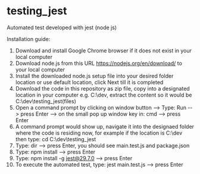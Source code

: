 # testing_jest
Automated test developed with jest (node js)

Installation guide:
1. Download and install Google Chrome browser if it does not exist in your local computer
2. Download node.js from this URL https://nodejs.org/en/download/ to your local computer
3. Install the downloaded node.js setup file into your desired folder location or use default location, click Next till it is completed
4. Download the code in this repository as zip file, copy into a designated location in your computer e.g. C:\dev, extract the content so it would be C:\dev\testing_jest\(files)
5. Open a command prompt by clicking on window button --> Type: Run --> press Enter --> on the small pop up window key in: cmd --> press Enter
6. A command prompt would show up, navigate it into the designaed folder where the code is residing now, for example if the location is C:\dev then type: cd C:\dev\testing_jest
7. Type: dir --> press Enter, you should see main.test.js and package.json
8. Type: npm install --> press Enter
9. Type: npm install -g jest@29.7.0 --> press Enter
10. To execute the automated test, type: jest main.test.js --> press Enter
